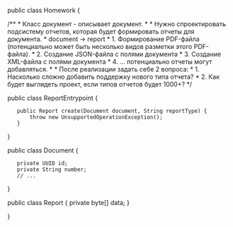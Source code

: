 public class Homework {
 
   /**
    * Класс документ - описывает документ.
    *
    * Нужно спроектировать подсистему отчетов, которая будет формировать отчеты для документа.
    * document -> report
    * 1. Формирование PDF-файла (потенциально может быть несколько видов разметки этого PDF-файла).
    * 2. Создание JSON-файла с полями документа
    * 3. Создание XML-файла с полями документа
    * 4. ... потенциально отчеты могут добавляться.
    *
    * После реализации задать себе 2 вопроса:
    * 1. Насколько сложно добавить поддержку нового типа отчета?
    * 2. Как будет выглядеть проект, если типов отчетов будет 1000+?
    */
 
   public class ReportEntrypoint {
 
       public Report create(Document document, String reportType) {
           throw new UnsupportedOperationException();
       }
 
   }
 
   public class Document {
 
       private UUID id;
       private String number;
       // ...
 
   }
 
   public class Report {
       private byte[] data;
   }
 
}